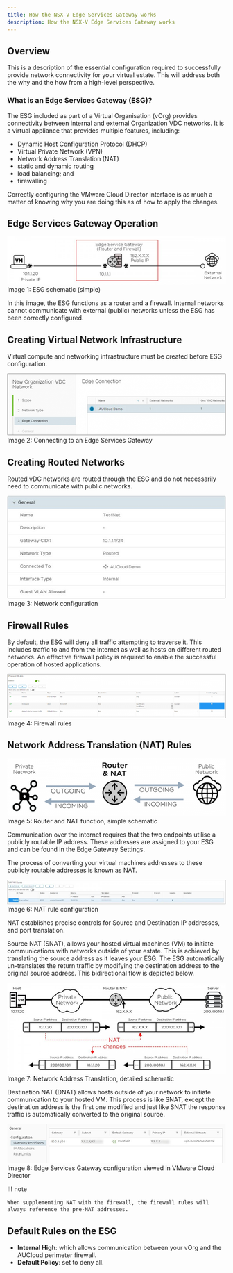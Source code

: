 ```yaml
---
title: How the NSX-V Edge Services Gateway works
description: How the NSX-V Edge Services Gateway works
---
```


## Overview

This is a description of the essential configuration required to successfully provide network connectivity for your virtual estate. This will address both the why and the how from a high-level perspective.

### What is an Edge Services Gateway (ESG)?

The ESG included as part of a Virtual Organisation (vOrg) provides connectivity between internal and external Organization VDC networks. It is a virtual appliance that provides multiple features, including:

- Dynamic Host Configuration Protocol (DHCP)
- Virtual Private Network (VPN)
- Network Address Translation (NAT)
- static and dynamic routing
- load balancing; and
- firewalling

Correctly configuring the VMware Cloud Director interface is as much a matter of knowing why you are doing this as of how to apply the changes.

## Edge Services Gateway Operation

![ESG_schematic](./assets/ESG_schematic.jpg)  
Image 1: ESG schematic (simple)

In this image, the ESG functions as a router and a firewall. Internal networks cannot communicate with external (public) networks unless the ESG has been correctly configured.

## Creating Virtual Network Infrastructure

Virtual compute and networking infrastructure must be created before ESG configuration.

![Connecting to the ESG](./assets/connecting_to_ESGW.png)  
Image 2: Connecting to an Edge Services Gateway

## Creating Routed Networks

Routed vDC networks are routed through the ESG and do not necessarily need to communicate with public networks.

![network config](./assets/network_config_01.jpg)  
Image 3: Network configuration

## Firewall Rules

By default, the ESG will deny all traffic attempting to traverse it. This includes traffic to and from the internet as well as hosts on different routed networks. An effective firewall policy is required to enable the successful operation of hosted applications.

![Fire wall rules](./assets/firewall_rules.png)  
Image 4: Firewall rules

## Network Address Translation (NAT) Rules

![Router and NAT, simple schematic](./assets/nat_schematic.png)
Image 5: Router and NAT function, simple schematic  

Communication over the internet requires that the two endpoints utilise a publicly routable IP address. These addresses are assigned to your ESG and can be found in the Edge Gateway Settings.

The process of converting your virtual machines addresses to these publicly routable addresses is known as NAT.

![nat rule config](./assets/nat_rule_config.jpg)  
Image 6: NAT rule configuration

NAT establishes precise controls for Source and Destination IP addresses, and port translation.

Source NAT (SNAT), allows your hosted virtual machines (VM) to initiate communications with networks outside of your estate. This is achieved by translating the source address as it leaves your ESG. The ESG automatically un-translates the return traffic by modifying the destination address to the original source address. This bidirectional flow is depicted below.

![NAT translation schematic](./assets/NAT_translation_schematic.jpg)  
Image 7: Network Address Translation, detailed schematic

Destination NAT (DNAT) allows hosts outside of your network to initiate communication to your hosted VM. This process is like SNAT, except the destination address is the first one modified and just like SNAT the response traffic is automatically converted to the original source.

![external IP](./assets/external_IP.jpg)  
Image 8: Edge Services Gateway configuration viewed in VMware Cloud Director

!!! note

    When supplementing NAT with the firewall, the firewall rules will always reference the pre-NAT addresses.  

## Default Rules on the ESG

- **Internal High**: which allows communication between your vOrg and the AUCloud perimeter firewall.
- **Default Policy**: set to deny all.
